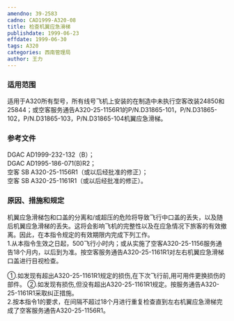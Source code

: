 ```yaml
---
amendno: 39-2583  
cadno: CAD1999-A320-08  
title: 检查机翼应急滑梯  
publishdate: 1999-06-23  
effdate: 1999-06-30  
tags: A320  
categories: 西南管理局  
author: 王力  
---
```

  
### 适用范围  
适用于A320所有型号，所有线号飞机上安装的在制造中未执行空客改装24850和25844；或空客服务通告A320-25-1156R1的P/N.D31865-101，P/N.D31865-102，P/N.D31865-103，P/N.D31865-104机翼应急滑梯。  
  
<!--more-->  
### 参考文件  
DGAC AD1999-232-132（B）；  
  DGAC AD1995-186-071(B)R2；  
空客 SB A320-25-1156R1（或以后经批准的修正）；  
空客 SB A320-25-1161R1（或以后经批准的修正）。  
  
### 原因、措施和规定  
机翼应急滑梯包和口盖的分离和/或超压的危险将导致飞行中口盖的丢失，以及随后机翼应急滑梯的丢失。这将会影响飞机的完整性以及在应急情况下旅客的有效撤离。因此，在本指令规定的有效期限内完成下列工作。  
1.从本指令生效之日起，500飞行小时内；或从实施了空客A320-25-1156服务通告18个月内，以后到为准。按空客服务通告A320-25-1161R1对左右机翼应急滑梯口盖进行目视检查。  
  
①.如发现有超出A320-25-1161R1规定的损伤,在下次飞行前,用可用件更换损伤的部件。 ②.如发现有损伤,但没有超出A320-25-1161R1规定。按服务通告A320-25-1161R1采取纠正措施。  
2.按本指令1的要求，在间隔不超过18个月进行重复检查直到左右机翼应急滑梯完成了空客服务通告A320-25-1156R1。  
